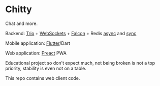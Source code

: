 # Chitty

Chat and more.

Backend: [Trio](https://github.com/python-trio/trio) + [WebSockets](https://github.com/HyperionGray/trio-websocket) + [Falcon](https://github.com/falconry/falcon) + Redis [async](https://github.com/Tronic/redio) and [sync](https://github.com/andymccurdy/redis-py)

Mobile application: [Flutter](https://flutter.dev/)/Dart

Web application: [Preact](https://preactjs.com/) PWA

Educational project so don't expect much, not being broken is not a top priority, stability is even not on a table.

This repo contains web client code.
